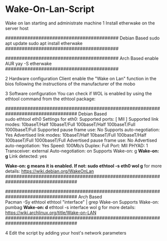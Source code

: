 # Wake-On-Lan-Script
Wake on lan starting and administrate machine
1 Install etherwake on the server host

#########################################
            Debian Based
 sudo apt update
 sudo apt install etherwake
#########################################

#########################################
            Arch Based
enable AUR
yay -S etherwake
#########################################

2 Hardware configuration Client
enable the "Wake on Lan" function in the bios following the instructions of the manufacturer of the mobo

3 Software configuration
You can check if WOL is enabled by using the ethtool command from the ethtool package:

##################################################################################
                                 Debian Based                                     
sudo ethtool eth0
Settings for eth0:
 Supported ports: [ MII ]
 Supported link modes:   10baseT/Half 10baseT/Full 
                         100baseT/Half 100baseT/Full 
                         1000baseT/Full 
 Supported pause frame use: No
 Supports auto-negotiation: Yes
 Advertised link modes:  10baseT/Half 10baseT/Full 
                         100baseT/Half 100baseT/Full 
                         1000baseT/Full 
 Advertised pause frame use: No
 Advertised auto-negotiation: Yes
 Speed: 100Mb/s
 Duplex: Full
 Port: MII
 PHYAD: 1
 Transceiver: external
 Auto-negotiation: on
 Supports Wake-on: g
 **Wake-on: g**
 Link detected: yes

**Wake-on: g means it is enabled. If not: sudo ethtool -s eth0 wol g**
for more details: https://wiki.debian.org/WakeOnLan
##################################################################################

##################################################################################
                                 Arch Based                                      
 Pacman -Sy ethtool
 ethtool "interface" | grep Wake-on
 Supports Wake-on: pumbag
 **Wake-on: d**
 ethtool -s interface wol g
for more details: https://wiki.archlinux.org/title/Wake-on-LAN
##################################################################################

4 Edit the script by adding your host's network parameters

